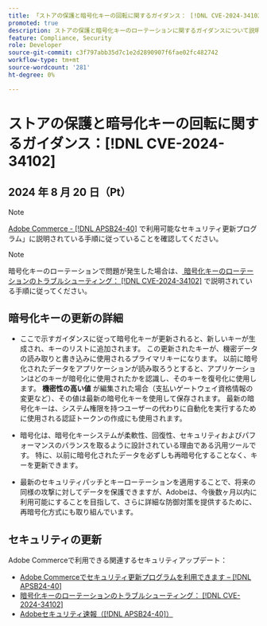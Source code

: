 ```yaml
---
title: 「ストアの保護と暗号化キーの回転に関するガイダンス： [!DNL CVE-2024-34102]」
promoted: true
description: ストアの保護と暗号化キーのローテーションに関するガイダンスについて説明します  [!DNL CVE-2024-34102]。
feature: Compliance, Security
role: Developer
source-git-commit: c3f797abb35d7c1e2d2890907f6fae02fc482742
workflow-type: tm+mt
source-wordcount: '281'
ht-degree: 0%

---
```


# ストアの保護と暗号化キーの回転に関するガイダンス：[!DNL CVE-2024-34102]

## 2024 年 8 月 20 日（Pt）

>[!NOTE]
>
>[Adobe Commerce - [!DNL APSB24-40]](https://experienceleague.adobe.com/ja/docs/commerce-knowledge-base/kb/troubleshooting/known-issues-patches-attached/security-update-available-for-adobe-commerce-apsb24-40-revised-to-include-isolated-patch-for-cve-2024-34102) で利用可能なセキュリティ更新プログラム」に説明されている手順に従っていることを確認してください。

>[!NOTE]
>
>暗号化キーのローテーションで問題が発生した場合は、[ 暗号化キーのローテーションのトラブルシューティング： [!DNL CVE-2024-34102]](https://experienceleague.adobe.com/ja/docs/commerce-knowledge-base/kb/troubleshooting/known-issues-patches-attached/troubleshooting-encryption-key-rotation-cve-2024-34102) で説明されている手順に従ってください。

## 暗号化キーの更新の詳細

* ここで示すガイダンスに従って暗号化キーが更新されると、新しいキーが生成され、キーのリストに追加されます。 この更新されたキーが、機密データの読み取りと書き込みに使用されるプライマリキーになります。 以前に暗号化されたデータをアプリケーションが読み取ろうとすると、アプリケーションはどのキーが暗号化に使用されたかを認識し、そのキーを復号化に使用します。 **機密性の高い値** が編集された場合（支払いゲートウェイ資格情報の変更など）、その値は最新の暗号化キーを使用して保存されます。 最新の暗号化キーは、システム権限を持つユーザーの代わりに自動化を実行するために使用される認証トークンの作成にも使用されます。

* 暗号化は、暗号化キーシステムが柔軟性、回復性、セキュリティおよびパフォーマンスのバランスを取るように設計されている理由である汎用ツールです。 特に、以前に暗号化されたデータを必ずしも再暗号化することなく、キーを更新できます。

* 最新のセキュリティパッチとキーローテーションを適用することで、将来の同様の攻撃に対してデータを保護できますが、Adobeは、今後数ヶ月以内に利用可能にすることを目指して、さらに詳細な防御対策を提供するために、再暗号化方式にも取り組んでいます。

## セキュリティの更新

Adobe Commerceで利用できる関連するセキュリティアップデート：

* [Adobe Commerceでセキュリティ更新プログラムを利用できます – [!DNL APSB24-40]](https://experienceleague.adobe.com/ja/docs/commerce-knowledge-base/kb/troubleshooting/known-issues-patches-attached/security-update-available-for-adobe-commerce-apsb24-40-revised-to-include-isolated-patch-for-cve-2024-34102)
* [ 暗号化キーのローテーションのトラブルシューティング： [!DNL CVE-2024-34102]](https://experienceleague.adobe.com/ja/docs/commerce-knowledge-base/kb/troubleshooting/known-issues-patches-attached/troubleshooting-encryption-key-rotation-cve-2024-34102)
* [Adobeセキュリティ速報（[!DNL APSB24-40]） ](https://helpx.adobe.com/jp/security/products/magento/apsb24-40.html)
